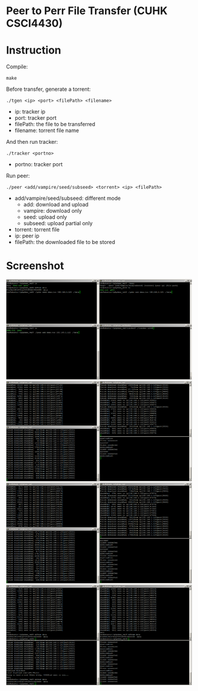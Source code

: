 # Peer to Perr File Transfer (CUHK CSCI4430)

# Instruction
Compile:
```
make
```
Before transfer, generate a torrent:
```
./tgen <ip> <port> <filePath> <filename>
```
* ip: tracker ip
* port: tracker port
* filePath: the file to be transferred
* filename: torrent file name

And then run tracker:
```
./tracker <portno>
```
* portno: tracker port

Run peer:
```
./peer <add/vampire/seed/subseed> <torrent> <ip> <filePath>
```
* add/vampire/seed/subseed: different mode
	- add: download and upload
	- vampire: download only
	- seed: upload only
	- subseed: upload partial only
* torrent: torrent file
* ip: peer ip
* filePath: the downloaded file to be stored

# Screenshot
![ss1](/screenshots/ss1.png)
![ss2](/screenshots/ss2.png)
![ss3](/screenshots/ss3.png)
![ss4](/screenshots/ss4.png)
